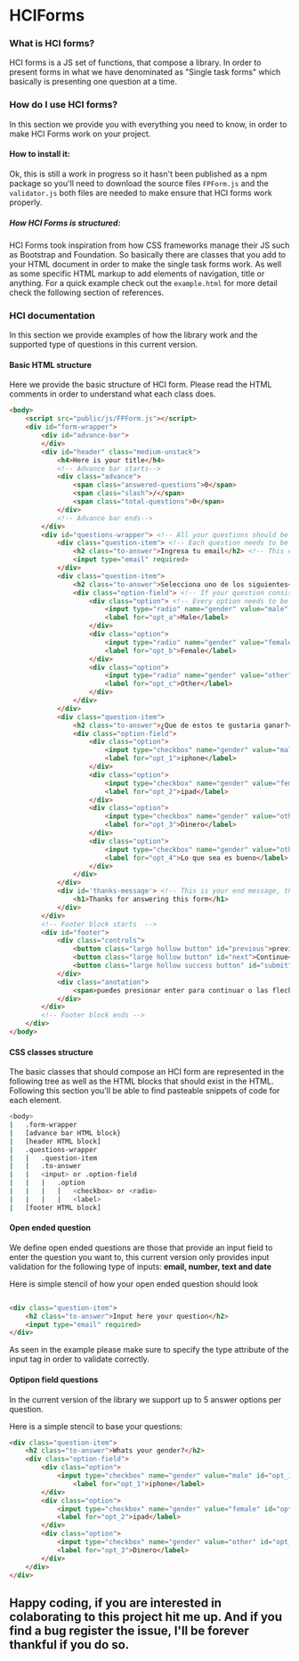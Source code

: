 # HCIForms

### What is HCI forms?
HCI forms is a JS set of functions, that compose a library. In order to present forms in what we have denominated as "Single task forms" which basically is presenting one question at a time.

### How do I use HCI forms? 
In this section we provide you with everything you need to know, in order to make HCI Forms work on your project.

#### How to install it:
Ok, this is still a work in progress so it hasn't been published as a npm package so you'll need to download the source files ```FPForm.js``` and the ```validator.js``` both files are needed to make ensure that HCI forms work properly. 

##### How HCI Forms is structured: 
HCI Forms took inspiration from how CSS frameworks manage their JS such as Bootstrap and Foundation. So basically there are classes that you add to your HTML document in order to make the single task forms work. As well as some specific HTML markup to add elements of navigation, title or anything. For a quick example check out the ```example.html``` for more detail check the following section of references. 

### HCI documentation

In this section we provide examples of how the library work and the supported type of questions in this current version. 

#### Basic HTML structure
Here we provide the basic structure of HCI form. Please read the HTML comments in order to understand what each class does.

```html
<body>
    <script src="public/js/FPForm.js"></script>
    <div id="form-wrapper">
        <div id="advance-bar">
        </div>
        <div id="header" class="medium-unstack"> 
            <h4>Here is your title</h4>
            <!-- Advance bar starts-->
            <div class="advance"> 
                <span class="answered-questions">0</span>
                <span class="slash">/</span>
                <span class="total-questions">0</span>
            </div>
            <!-- Advance bar ends-->
        </div>
        <div id="questions-wrapper"> <!-- All your questions should be contained inside a tag with this class -->
            <div class="question-item"> <!-- Each question needs to be wrapped by the .question-item class -->
                <h2 class="to-answer">Ingresa tu email</h2> <!-- This class defines that this is your question, JS script adds * to required questions -->
                <input type="email" required>
            </div>
            <div class="question-item">
                <h2 class="to-answer">Selecciona uno de los siguientes</h2>
                <div class="option-field"> <!-- If your question consist of a set of answers (radio or checkbox), add this class -->
                    <div class="option"> <!-- Every option needs to be wrapped by the .option class -->
                        <input type="radio" name="gender" value="male" id="opt_a" required>
                        <label for="opt_a">Male</label>
                    </div>
                    <div class="option">
                        <input type="radio" name="gender" value="female" id="opt_b">
                        <label for="opt_b">Female</label>
                    </div>
                    <div class="option">
                        <input type="radio" name="gender" value="other" id="opt_c">
                        <label for="opt_c">Other</label>
                    </div>
                </div>
            </div>
            <div class="question-item">
                <h2 class="to-answer">¿Que de estos te gustaria ganar?</h2>
                <div class="option-field">
                    <div class="option">
                        <input type="checkbox" name="gender" value="male" id="opt_1" required>
                        <label for="opt_1">iphone</label>
                    </div>
                    <div class="option">
                        <input type="checkbox" name="gender" value="female" id="opt_2">
                        <label for="opt_2">ipad</label>
                    </div>
                    <div class="option">
                        <input type="checkbox" name="gender" value="other" id="opt_3">
                        <label for="opt_3">Dinero</label>
                    </div>
                    <div class="option">
                        <input type="checkbox" name="gender" value="other" id="opt_4">
                        <label for="opt_4">Lo que sea es bueno</label>
                    </div>
                </div>
            </div>
            <div id='thanks-message'> <!-- This is your end message, thanks your user for taking the time to answer your survey  -->
                <h1>Thanks for answering this form</h1>
            </div>
        </div>
        <!-- Footer block starts  -->
        <div id="footer">
            <div class="controls">
                <button class="large hollow button" id="previous">previous</button>
                <button class="large hollow button" id="next">Continue</button>
                <button class="large hollow success button" id="submit">Submit</button>
            </div>
            <div class="anotation">
                <span>puedes presionar enter para continuar o las flechas &#8592; &#8594; para navegar</span>
            </div>
        </div>
        <!-- Footer block ends -->
    </div>
</body>
```
#### CSS classes structure

The basic classes that should compose an HCI form are represented in the following tree as well as the HTML blocks that should exist in the HTML. Following this section you'll be able to find pasteable snippets of code for each element.

```bash 
<body>
|   .form-wrapper
|   [advance bar HTML block}
|   [header HTML block]
|   .questions-wrapper
|   |   .question-item
|   |   .to-answer
|   |   <input> or .option-field
|   |   |   .option
|   |   |   |   <checkbox> or <radio>
|   |   |   |   <label>
|   [footer HTML block]
```

#### Open ended question
We define open ended questions are those that provide an input field to enter the question you want to, this current version only provides input validation for the following type of inputs:  **email, number, text and date**

Here is simple stencil of how your open ended question should look

``` html

<div class="question-item">
    <h2 class="to-answer">Input here your question</h2>
    <input type="email" required>
</div>

``` 
As seen in the example please make sure to specify the type attribute of the input tag in order to validate correctly. 

#### Optipon field questions
In the current version of the library we support up to 5 answer options per question. 

Here is a simple stencil to base your questions:

```html
<div class="question-item">
    <h2 class="to-answer">Whats your gender?</h2>
    <div class="option-field">
        <div class="option">
            <input type="checkbox" name="gender" value="male" id="opt_1" required>
                <label for="opt_1">iphone</label>
        </div>
        <div class="option">
            <input type="checkbox" name="gender" value="female" id="opt_2">
            <label for="opt_2">ipad</label>
        </div>
        <div class="option">
            <input type="checkbox" name="gender" value="other" id="opt_3">
            <label for="opt_3">Dinero</label>
        </div>     
    </div>
</div>
```
## Happy coding, if you are interested in colaborating to this project hit me up. And if you find a bug register the issue, I'll be forever thankful if you do so.
